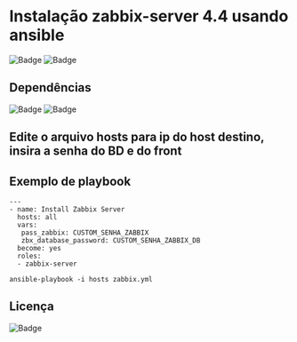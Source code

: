 # Instalação zabbix-server 4.4 usando ansible

![Badge](https://img.shields.io/badge/ansible-zabbix-red)
![Badge](https://img.shields.io/badge/aws-zabbix-red)

## Dependências
![Badge](https://img.shields.io/badge/ansible-2.9.10-blue)
![Badge](https://img.shields.io/badge/CentOS-7-blue)

## Edite o arquivo hosts para ip do host destino, insira a senha do BD e do front

## Exemplo de playbook
```
---
- name: Install Zabbix Server
  hosts: all
  vars:
   pass_zabbix: CUSTOM_SENHA_ZABBIX
   zbx_database_password: CUSTOM_SENHA_ZABBIX_DB
  become: yes
  roles:
  - zabbix-server

ansible-playbook -i hosts zabbix.yml
```
## Licença
![Badge](https://img.shields.io/badge/license-GPLv3-green)